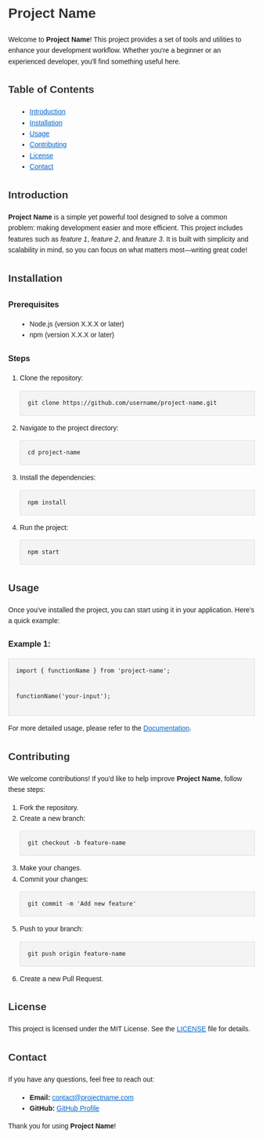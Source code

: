 <!DOCTYPE html>
<html lang="en">
<head>
  <meta charset="UTF-8">
  <meta name="viewport" content="width=device-width, initial-scale=1.0">
  <title>Project Name - README</title>
  <style>
    body {
      font-family: Arial, sans-serif;
      line-height: 1.6;
      margin: 20px;
      padding: 0;
    }
    h1, h2 {
      color: #333;
    }
    pre {
      background-color: #f4f4f4;
      padding: 15px;
      border: 1px solid #ddd;
      font-family: monospace;
    }
    ul {
      list-style-type: disc;
      margin-left: 20px;
    }
    a {
      color: #0066cc;
    }
  </style>
</head>
<body>

  <h1>Project Name</h1>
  <p>Welcome to <strong>Project Name</strong>! This project provides a set of tools and utilities to enhance your development workflow. Whether you're a beginner or an experienced developer, you'll find something useful here.</p>

  <h2>Table of Contents</h2>
  <ul>
    <li><a href="#introduction">Introduction</a></li>
    <li><a href="#installation">Installation</a></li>
    <li><a href="#usage">Usage</a></li>
    <li><a href="#contributing">Contributing</a></li>
    <li><a href="#license">License</a></li>
    <li><a href="#contact">Contact</a></li>
  </ul>

  <h2 id="introduction">Introduction</h2>
  <p><strong>Project Name</strong> is a simple yet powerful tool designed to solve a common problem: making development easier and more efficient. This project includes features such as <em>feature 1</em>, <em>feature 2</em>, and <em>feature 3</em>. It is built with simplicity and scalability in mind, so you can focus on what matters most—writing great code!</p>

  <h2 id="installation">Installation</h2>
  <h3>Prerequisites</h3>
  <ul>
    <li>Node.js (version X.X.X or later)</li>
    <li>npm (version X.X.X or later)</li>
  </ul>

  <h3>Steps</h3>
  <ol>
    <li>Clone the repository:
      <pre><code>git clone https://github.com/username/project-name.git</code></pre>
    </li>
    <li>Navigate to the project directory:
      <pre><code>cd project-name</code></pre>
    </li>
    <li>Install the dependencies:
      <pre><code>npm install</code></pre>
    </li>
    <li>Run the project:
      <pre><code>npm start</code></pre>
    </li>
  </ol>

  <h2 id="usage">Usage</h2>
  <p>Once you’ve installed the project, you can start using it in your application. Here's a quick example:</p>

  <h3>Example 1:</h3>
  <pre><code>import { functionName } from 'project-name';

functionName('your-input');</code></pre>

  <p>For more detailed usage, please refer to the <a href="link-to-docs">Documentation</a>.</p>

  <h2 id="contributing">Contributing</h2>
  <p>We welcome contributions! If you’d like to help improve <strong>Project Name</strong>, follow these steps:</p>
  <ol>
    <li>Fork the repository.</li>
    <li>Create a new branch: <pre><code>git checkout -b feature-name</code></pre></li>
    <li>Make your changes.</li>
    <li>Commit your changes: <pre><code>git commit -m 'Add new feature'</code></pre></li>
    <li>Push to your branch: <pre><code>git push origin feature-name</code></pre></li>
    <li>Create a new Pull Request.</li>
  </ol>

  <h2 id="license">License</h2>
  <p>This project is licensed under the MIT License. See the <a href="LICENSE">LICENSE</a> file for details.</p>

  <h2 id="contact">Contact</h2>
  <p>If you have any questions, feel free to reach out:</p>
  <ul>
    <li><strong>Email:</strong> <a href="mailto:contact@projectname.com">contact@projectname.com</a></li>
    <li><strong>GitHub:</strong> <a href="https://github.com/username">GitHub Profile</a></li>
  </ul>

  <p>Thank you for using <strong>Project Name</strong>!</p>

</body>
</html>

